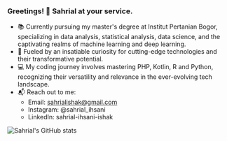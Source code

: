 ### Greetings! 👋 Sahrial at your service.

- 📚 Currently pursuing my master's degree at Institut Pertanian Bogor, specializing in data analysis, statistical analysis, data science, and the captivating realms of machine learning and deep learning.
- 🌟 Fueled by an insatiable curiosity for cutting-edge technologies and their transformative potential.
- 💻 My coding journey involves mastering PHP, Kotlin, R and Python, recognizing their versatility and relevance in the ever-evolving tech landscape.
- 📬 Reach out to me:
  - Email: sahrialishak@gmail.com
  - Instagram: @sahrial_ihsani
  - LinkedIn: sahrial-ihsani-ishak




![Sahrial's GitHub stats](https://github-readme-stats.vercel.app/api?username=sahrialihsani&show_icons=true&theme=cobalt)
